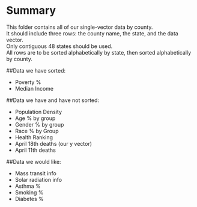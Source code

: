 # Summary
This folder contains all of our single-vector data by county.  
It should include three rows: the county name, the state, and the data vector.  
Only contiguous 48 states should be used.  
All rows are to be sorted alphabetically by state, then sorted alphabetically by county.

##Data we have sorted:
* Poverty % 
* Median Income

##Data we have and have not sorted:
* Population Density
* Age % by group
* Gender % by group
* Race % by Group
* Health Ranking
* April 18th deaths (our y vector)
* April 11th deaths

##Data we would like:
* Mass transit info 
* Solar radiation info
* Asthma %
* Smoking %
* Diabetes %


